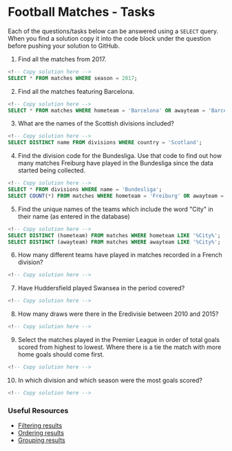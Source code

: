 # Football Matches - Tasks

Each of the questions/tasks below can be answered using a `SELECT` query. When you find a solution copy it into the code block under the question before pushing your solution to GitHub.

1) Find all the matches from 2017.

```sql
<!-- Copy solution here -->
SELECT * FROM matches WHERE season = 2017;

```

2) Find all the matches featuring Barcelona.

```sql
<!-- Copy solution here -->
SELECT * FROM matches WHERE hometeam = 'Barcelona' OR awayteam = 'Barcelona';


```

3) What are the names of the Scottish divisions included?

```sql
<!-- Copy solution here -->
SELECT DISTINCT name FROM divisions WHERE country = 'Scotland';

```

4) Find the division code for the Bundesliga. Use that code to find out how many matches Freiburg have played in the Bundesliga since the data started being collected.

```sql
<!-- Copy solution here -->
SELECT * FROM divisions WHERE name = 'Bundesliga';
SELECT COUNT(*) FROM matches WHERE hometeam = 'Freiburg' OR awayteam = 'Freiburg' AND division_code = 'D1';

```

5) Find the unique names of the teams which include the word "City" in their name (as entered in the database)

```sql
<!-- Copy solution here -->
SELECT DISTINCT (hometeam) FROM matches WHERE hometeam LIKE '%City%';
SELECT DISTINCT (awayteam) FROM matches WHERE awayteam LIKE '%City%';

```

6) How many different teams have played in matches recorded in a French division?

```sql
<!-- Copy solution here -->


```

7) Have Huddersfield played Swansea in the period covered?

```sql
<!-- Copy solution here -->


```

8) How many draws were there in the Eredivisie between 2010 and 2015?

```sql
<!-- Copy solution here -->


```

9) Select the matches played in the Premier League in order of total goals scored from highest to lowest. Where there is a tie the match with more home goals should come first.

```sql
<!-- Copy solution here -->


```

10) In which division and which season were the most goals scored?

```sql
<!-- Copy solution here -->


```

### Useful Resources

- [Filtering results](https://www.w3schools.com/sql/sql_where.asp)
- [Ordering results](https://www.w3schools.com/sql/sql_orderby.asp)
- [Grouping results](https://www.w3schools.com/sql/sql_groupby.asp)